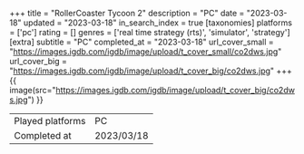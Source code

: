 +++
title = "RollerCoaster Tycoon 2"
description = "PC"
date = "2023-03-18"
updated = "2023-03-18"
in_search_index = true
[taxonomies]
platforms = ['pc']
rating = []
genres = ['real time strategy (rts)', 'simulator', 'strategy']
[extra]
subtitle = "PC"
completed_at = "2023-03-18"
url_cover_small = "https://images.igdb.com/igdb/image/upload/t_cover_small/co2dws.jpg"
url_cover_big = "https://images.igdb.com/igdb/image/upload/t_cover_big/co2dws.jpg"
+++
{{ image(src="https://images.igdb.com/igdb/image/upload/t_cover_big/co2dws.jpg") }}

|              |            |
| ------------ | ---------- |
| Played platforms    | PC |
| Completed at | 2023/03/18 |


